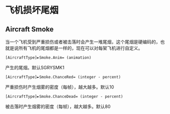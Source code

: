 飞机损坏尾烟
===========
Aircraft Smoke
--------------

当一个飞机受到严重损伤或者被击落时会产生一堆尾烟，这个尾烟是硬编码的，也就是说所有飞机的尾烟都是一样的，现在可以对每架飞机进行自定义。

    [AircraftType]►Smoke.Anim= (animation)

产生的尾烟。默认SGRYSMK1

    [AircraftType]►Smoke.ChanceRed= (integer - percent)

严重损伤时产生烟雾的密度（每帧），越大越多。默认10

    [AircraftType]►Smoke.ChanceDead= (integer - percent)

被击落时产生烟雾的密度（每帧），越大越多。默认80
